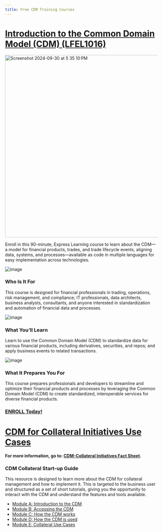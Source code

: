 ```yaml
---
title: Free CDM Training Courses
---
```


# [Introduction to the Common Domain Model (CDM) (LFEL1016)](https://training.linuxfoundation.org/express-learning/introduction-to-the-common-domain-model-cdm-lfel1016/?utm_campaign=Common%20Domain%20Model%20CDM&utm_content=312991265&utm_medium=social&utm_source=linkedin&hss_channel=lcp-18473937)

<img width="600" alt="Screenshot 2024-09-30 at 5 35 10 PM" src="https://github.com/user-attachments/assets/e77e81cf-6aea-492b-8fe4-90b131136b88">

Enroll in this 90-minute, Express Learning course to learn about the CDM—a model for financial products, trades, and trade lifecycle events, aligning data, systems, and processes—available as code in multiple languages for easy implementation across technologies.

![image](https://github.com/user-attachments/assets/164019ba-35e5-446e-879f-cbf2ee2d8b54)
### Who Is It For

This course is designed for financial professionals in trading, operations, risk management, and compliance; IT professionals, data architects, business analysts, consultants, and anyone interested in standardization and automation of financial data and processes.

![image](https://github.com/user-attachments/assets/3f72fe8b-7192-48be-8bff-94b3e8963ac2)
### What You’ll Learn

Learn to use the Common Domain Model (CDM) to standardize data for various financial products, including derivatives, securities, and repos; and apply business events to related transactions.

![image](https://github.com/user-attachments/assets/19dc94e5-e349-4dfb-a011-d79d12c4a837)
### What It Prepares You For

This course prepares professionals and developers to streamline and optimize their financial products and processes by leveraging the Common Domain Model (CDM) to create standardized, interoperable services for diverse financial products.

### [ENROLL Today!](https://training.linuxfoundation.org/express-learning/introduction-to-the-common-domain-model-cdm-lfel1016/?utm_campaign=Common%20Domain%20Model%20CDM&utm_content=312991265&utm_medium=social&utm_source=linkedin&hss_channel=lcp-18473937)

# [CDM for Collateral Initiatives Use Cases](https://www.isda.org/2023/02/16/isda-collateral-initiatives/)
#### For more information, go to: [CDM-Collateral Initiatives Fact Sheet](https://www.isda.org/2023/04/12/cdm-collateral-initiatives-fact-sheet/).
 
### CDM Collateral Start-up Guide

This resource is designed to learn more about the CDM for collateral management and how to implement it. This is targeted to the business user and structured as a set of short tutorials, giving you the opportunity to interact with the CDM and understand the features and tools available.

- [Module A: Introduction to the CDM](https://www.isda.org/collateral-initiative-start-up-guide-module-a/)
- [Module B: Accessing the CDM](https://www.isda.org/collateral-initiative-start-up-guide-module-b/)
- [Module C: How the CDM works](https://www.isda.org/collateral-initiative-start-up-guide-module-c/)
- [Module D: How the CDM is used](https://www.isda.org/collateral-initiative-start-up-guide-module-d/)
- [Module E: Collateral Use Cases](https://www.isda.org/collateral-initiative-start-up-guide-module-e/)
